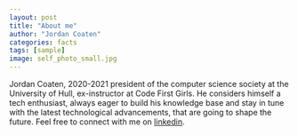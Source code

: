 ```yaml
---
layout: post
title: "About me"
author: "Jordan Coaten"
categories: facts
tags: [sample]
image: self_photo_small.jpg
---
```


Jordan Coaten, 2020-2021 president of the computer science society at the University of Hull, ex-instructor at Code First Girls. He considers himself a tech enthusiast, always eager to build his knowledge base and stay in tune with the latest technological advancements, that are going to shape the future. Feel free to connect with me on [linkedin](https://www.linkedin.com/in/j-coaten-engineer/).

